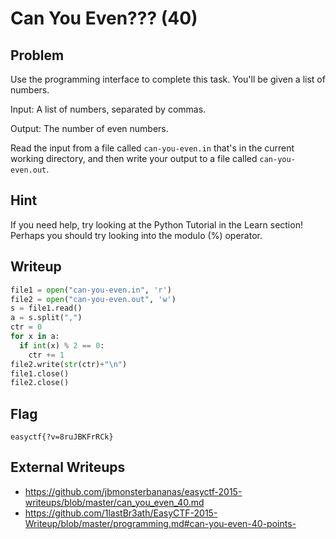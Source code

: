 # Can You Even??? (40)

## Problem

Use the programming interface to complete this task. You&#39;ll be given a list of numbers.

Input: A list of numbers, separated by commas.

Output: The number of even numbers.

Read the input from a file called&nbsp;`can-you-even.in`&nbsp;that&#39;s in the current working directory, and then write your output to a file called&nbsp;`can-you-even.out`.

## Hint

If you need help, try looking at the Python Tutorial in the Learn section! Perhaps you should try looking into the modulo (%) operator. 

## Writeup
```python
file1 = open("can-you-even.in", 'r')
file2 = open("can-you-even.out", 'w')
s = file1.read()
a = s.split(",")
ctr = 0
for x in a:
  if int(x) % 2 == 0:
    ctr += 1
file2.write(str(ctr)+"\n")
file1.close()
file2.close()

```

## Flag
`easyctf{?v=8ruJBKFrRCk}`

## External Writeups

* https://github.com/jbmonsterbananas/easyctf-2015-writeups/blob/master/can_you_even_40.md
* https://github.com/1lastBr3ath/EasyCTF-2015-Writeup/blob/master/programming.md#can-you-even-40-points-
